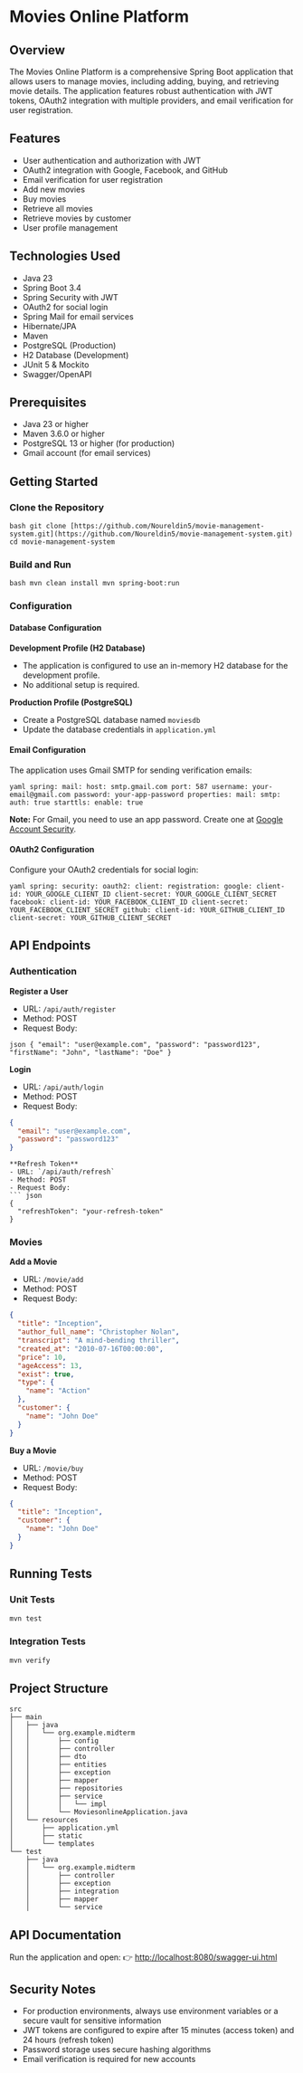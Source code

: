 
# Movies Online Platform

## Overview

The Movies Online Platform is a comprehensive Spring Boot application that allows users to manage movies, including adding, buying, and retrieving movie details. The application features robust authentication with JWT tokens, OAuth2 integration with multiple providers, and email verification for user registration.

## Features

- User authentication and authorization with JWT
- OAuth2 integration with Google, Facebook, and GitHub
- Email verification for user registration
- Add new movies
- Buy movies
- Retrieve all movies
- Retrieve movies by customer
- User profile management

## Technologies Used

- Java 23
- Spring Boot 3.4
- Spring Security with JWT
- OAuth2 for social login
- Spring Mail for email services
- Hibernate/JPA
- Maven
- PostgreSQL (Production)
- H2 Database (Development)
- JUnit 5 & Mockito
- Swagger/OpenAPI

## Prerequisites

- Java 23 or higher
- Maven 3.6.0 or higher
- PostgreSQL 13 or higher (for production)
- Gmail account (for email services)

## Getting Started

### Clone the Repository
```
bash git clone [https://github.com/Noureldin5/movie-management-system.git](https://github.com/Noureldin5/movie-management-system.git) cd movie-management-system
``` 

### Build and Run
```
bash mvn clean install mvn spring-boot:run
``` 

### Configuration

#### Database Configuration

**Development Profile (H2 Database)**
- The application is configured to use an in-memory H2 database for the development profile.
- No additional setup is required.

**Production Profile (PostgreSQL)**
- Create a PostgreSQL database named `moviesdb`
- Update the database credentials in `application.yml`

#### Email Configuration

The application uses Gmail SMTP for sending verification emails:
```
yaml spring: mail: host: smtp.gmail.com port: 587 username: your-email@gmail.com password: your-app-password properties: mail: smtp: auth: true starttls: enable: true
``` 

**Note:** For Gmail, you need to use an app password. Create one at [Google Account Security](https://myaccount.google.com/security).

#### OAuth2 Configuration

Configure your OAuth2 credentials for social login:
```
yaml spring: security: oauth2: client: registration: google: client-id: YOUR_GOOGLE_CLIENT_ID client-secret: YOUR_GOOGLE_CLIENT_SECRET facebook: client-id: YOUR_FACEBOOK_CLIENT_ID client-secret: YOUR_FACEBOOK_CLIENT_SECRET github: client-id: YOUR_GITHUB_CLIENT_ID client-secret: YOUR_GITHUB_CLIENT_SECRET
``` 

## API Endpoints

### Authentication

**Register a User**
- URL: `/api/auth/register`
- Method: POST
- Request Body:
```
json { "email": "user@example.com", "password": "password123", "firstName": "John", "lastName": "Doe" }
``` 

**Login**
- URL: `/api/auth/login`
- Method: POST
- Request Body:
```json
{
  "email": "user@example.com",
  "password": "password123"
}
```
```
**Refresh Token**
- URL: `/api/auth/refresh`
- Method: POST
- Request Body:
``` json
{
  "refreshToken": "your-refresh-token"
}
```
### Movies
**Add a Movie**
- URL: `/movie/add`
- Method: POST
- Request Body:
``` json
{
  "title": "Inception",
  "author_full_name": "Christopher Nolan",
  "transcript": "A mind-bending thriller",
  "created_at": "2010-07-16T00:00:00",
  "price": 10,
  "ageAccess": 13,
  "exist": true,
  "type": {
    "name": "Action"
  },
  "customer": {
    "name": "John Doe"
  }
}
```
**Buy a Movie**
- URL: `/movie/buy`
- Method: POST
- Request Body:
``` json
{
  "title": "Inception",
  "customer": {
    "name": "John Doe"
  }
}
```
## Running Tests
### Unit Tests
``` bash
mvn test
```
### Integration Tests
``` bash
mvn verify
```
## Project Structure
``` 
src
├── main
│   ├── java
│   │   └── org.example.midterm
│   │       ├── config
│   │       ├── controller
│   │       ├── dto
│   │       ├── entities
│   │       ├── exception
│   │       ├── mapper
│   │       ├── repositories
│   │       ├── service
│   │       │   └── impl
│   │       └── MoviesonlineApplication.java
│   └── resources
│       ├── application.yml
│       ├── static
│       └── templates
└── test
    ├── java
    │   └── org.example.midterm
    │       ├── controller
    │       ├── exception
    │       ├── integration
    │       ├── mapper
    │       └── service
```
## API Documentation
Run the application and open: 👉 [http://localhost:8080/swagger-ui.html](http://localhost:8080/swagger-ui.html)
## Security Notes
- For production environments, always use environment variables or a secure vault for sensitive information
- JWT tokens are configured to expire after 15 minutes (access token) and 24 hours (refresh token)
- Password storage uses secure hashing algorithms
- Email verification is required for new accounts
